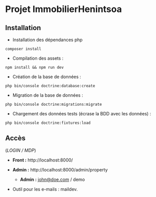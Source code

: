 # Projet ImmobilierHenintsoa

## Installation

- Installation des dépendances php

```
composer install
```

- Compilation des assets :

```
npm install && npm run dev
```

- Création de la base de données :

```
php bin/console doctrine:database:create
```

- Migration de la base de données :

```
php bin/console doctrine:migrations:migrate
```

- Chargement des données tests (écrase la BDD avec les données) :

```
php bin/console doctrine:fixtures:load
```

## Accès

(_LOGIN / MDP_)

- **Front :** http://localhost:8000/


- **Admin :** http://localhost:8000/admin/property
    - **Admin :** john@doe.com / demo

- Outil pour les e-mails : maildev.   
    
